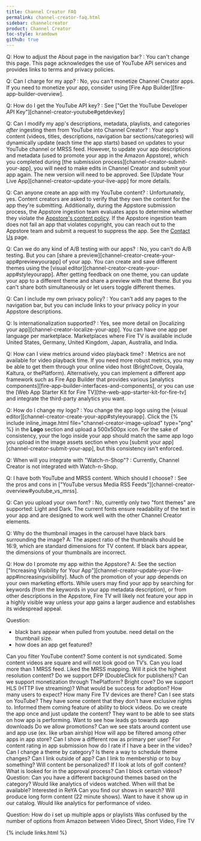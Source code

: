 ```yaml
---
title: Channel Creator FAQ
permalink: channel-creator-faq.html
sidebar: channelcreator
product: Channel Creator
toc-style: kramdown
github: true
---
```



Q:  How to adjust the About page in the navigation bar?
: You can't change this page. This page acknowledges the use of YouTube API services and provides links to terms and privacy policies.

Q: Can I charge for my app?
: No, you can't monetize Channel Creator apps. If you need to monetize your app, consider using [Fire App Builder][fire-app-builder-overview].

Q: How do I get the YouTube API key?
: See ["Get the YouTube Developer API Key"][channel-creator-youtube#getdevkey]

Q: Can I modify my app's descriptions, metadata, playlists, and categories *after* ingesting them from YouTube into Channel Creator?
: Your app's content (videos, titles, descriptions, navigation bar sections/categories) will dynamically update (each time the app starts) based on updates to your YouTube channel or MRSS feed. However, to update your app descriptions and metadata (used to promote your app in the Amazon Appstore), which you completed during [the submission process][channel-creator-submit-your-app], you will need to make edits in Channel Creator and submit your app again. The new version will need to be approved. See [Update Your Live App][channel-creator-update-your-live-app] for more details.

Q: Can anyone create an app with my YouTube content?
: Unfortunately, yes. Content creators are asked to verify that they own the content for the app they're submitting. Additionally, during the Appstore submission process, the Appstore ingestion team evaluates apps to determine whether they violate the [Appstore's content policy](https://developer.amazon.com/public/support/submitting-your-app/tech-docs/appstore-content-policy). If the Appstore ingestion team does not fail an app that violates copyright, you can reach out to the Appstore team and submit a request to suppress the app. See the [Contact Us](https://developer.amazon.com/public/support/contact/contact-us) page.

Q: Can we do any kind of A/B testing with our apps?
: No, you can't do A/B testing. But you can [share a preview][channel-creator-create-your-app#previewyourapp] of your app. You can create and save different themes using the [visual editor][channel-creator-create-your-app#styleyourapp]. After getting feedback on one theme, you can update your app to a different theme and share a preview with that theme. But you can't share both simultaneously or let users toggle different themes.

Q: Can I include my own privacy policy?
: You can't add any pages to the navigation bar, but you can include links to your privacy policy in your Appstore descriptions.

Q: Is internationalization supported?
: Yes, see more detail on [localizing your app][channel-creator-localize-your-app]. You can have one app per language per marketplace. Marketplaces where Fire TV is available include United States, Germany, United Kingdom, Japan, Australia, and India.

Q: How can I view metrics around video playback time?
: Metrics are not available for video playback time. If you need more robust metrics, you may be able to get them through your online video host (BrightCove, Ooyala, Kaltura, or thePlatform). Alternatively, you can implement a different app framework such as Fire App Builder that provides various [analytics components][fire-app-builder-interfaces-and-components], or you can use the [Web App Starter Kit for Fire TV][the-web-app-starter-kit-for-fire-tv] and integrate the third-party analytics you want.

Q: How do I change my logo?
: You change the app logo using the [visual editor][channel-creator-create-your-app#styleyourapp]. Click the {% include inline_image.html file="channel-creator-image-upload" type="png" %} in the **Logo** section and upload a 500x500px icon. For the sake of consistency, your the logo inside your app should match the same app logo you upload in the image assets section when you [submit your app][channel-creator-submit-your-app], but this consistency isn't enforced.

Q: When will you integrate with "Watch-n-Shop"?
: Currently, Channel Creator is not integrated with Watch-n-Shop.

Q: I have both YouTube and MRSS content. Which should I choose?
: See the pros and cons in ["YouTube versus Media RSS Feeds"][channel-creator-overview#youtube_vs_mrss].

Q: Can you upload your own font?
: No, currently only two "font themes" are supported: Light and Dark. The current fonts ensure readability of the text in your app and are designed to work well with the other Channel Creator elements.

Q: Why do the thumbnail images in the carousel have black bars surrounding the image?
A: The aspect ratio of the thumbnails should be 16:9, which are standard dimensions for TV content. If black bars appear, the dimensions of your thumbnails are incorrect.

Q: How do I promote my app within the Appstore?
A: See the section ["Increasing Visibility for Your App"][channel-creator-update-your-live-app#increasingvisibility]. Much of the promotion of your app depends on your own marketing efforts. While users may find your app by searching for keywords (from the keywords in your app metadata description), or from other descriptions in the Appstore, Fire TV will likely not feature your app in a highly visible way unless your app gains a larger audience and establishes its widespread appeal.

Question:
- black bars appear when pulled from youtube. need detail on the thumbnail size.
- how does an app get featured?


Can you filter YouTube content? Some content is not syndicated. Some content videos are square and will not look good on TV’s.
Can you load more than 1 MRSS feed.
Liked the MRSS mapping.
Will it pick the highest resolution content?
Do we support DFP (DoubleClick for publishers)?
Can we support monetization through ThePlatform? Bright cove?
Do we support HLS (HTTP live streaming)?
What would be success for adoption? How many users to expect?
How many Fire TV devices are there?
Can I see stats on YouTube?
They have some content that they don't have exclusive rights to. Informed them coming feature of ability to block videos.
Do we create the app once and just update the content?
They want to be able to see stats on how app is performing.
Want to see how leads go towards app downloads
Do we allow promotions?
Can we see stats around content use and app use (ex. like urban airship)
How will app be filtered among other apps in app store?
Can I show a different row as primary per user?
For content rating in app submission how do I rate if I have a beer in the video?
Can I change a theme by category?
Is there a way to schedule theme changes?
Can I link outside of app? Can I link to membership or to buy something?
Will content be personalized? If I look at lots of golf content?
What is looked for in the approval process?
Can I block certain videos?
Question: Can you have a different background themes based on the category?
Would like analytics of videos watched. When will that be available?
Interested in ReYA
Can you find our shows in search? Will produce long form content (22 minute shows). Want to have it show up in our catalog.
Would like analytics for performance of video.

Question: How do i set up multiple apps or playlists
Was confused by the number of options from Amazon between Video Direct, Short Video, Fire TV

{% include links.html %}
